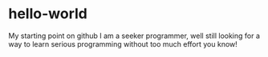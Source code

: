 # hello-world
My starting point on github
I am a seeker programmer, well still looking for a way to learn serious programming without too much effort you know!
